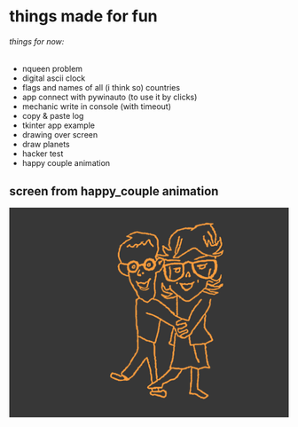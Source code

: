 # things made for fun
###### things for now:
  - nqueen problem
  - digital ascii clock
  - flags and names of all (i think so) countries
  - app connect with pywinauto (to use it by clicks)
  - mechanic write in console (with timeout)
  - copy & paste log
  - tkinter app example
  - drawing over screen
  - draw planets
  - hacker test
  - happy couple animation
  
  
## screen from happy_couple animation

![image](happy_couple/happy_couple.png)
